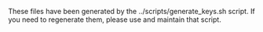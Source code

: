 These files have been generated by the ../scripts/generate_keys.sh script. If you need to regenerate them, please use and maintain that script.
